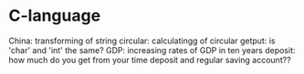 # C-language

China: transforming of string
circular: calculatingg of circular
getput: is 'char' and 'int' the same?
GDP: increasing rates of GDP in ten years
deposit: how much do you get from your time deposit and regular saving account??